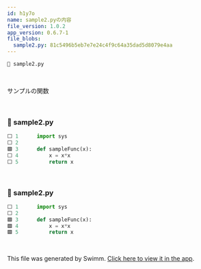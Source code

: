 ```yaml
---
id: h1y7o
name: sample2.pyの内容
file_version: 1.0.2
app_version: 0.6.7-1
file_blobs:
  sample2.py: 81c5496b5eb7e7e24c4f9c64a35dad5d8079e4aa
---
```


`📄 sample2.py`

<br/>

サンプルの関数

<br/>

<!-- NOTE-swimm-snippet: the lines below link your snippet to Swimm -->
### 📄 sample2.py
```python
⬜ 1      import sys 
⬜ 2      
🟩 3      def sampleFunc(x):
⬜ 4          x = x*x
⬜ 5          return x
```

<br/>

<!-- NOTE-swimm-snippet: the lines below link your snippet to Swimm -->
### 📄 sample2.py
```python
⬜ 1      import sys 
⬜ 2      
🟩 3      def sampleFunc(x):
🟩 4          x = x*x
🟩 5          return x
```

<br/>

This file was generated by Swimm. [Click here to view it in the app](https://app.swimm.io/repos/Z2l0aHViJTNBJTNBSHVja2FibGVEZXZQcm9jZXNzMiUzQSUzQUhkLVNhbg==/docs/h1y7o).